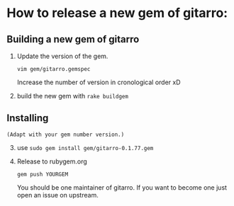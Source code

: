 # How to release a new gem of gitarro:

## Building a new gem of gitarro

1. Update the version of the gem.

   `vim gem/gitarro.gemspec`

   Increase the number of version in cronological order xD

2. build the new gem with
   `rake buildgem`

## Installing

    (Adapt with your gem number version.)

3. use `sudo gem install gem/gitarro-0.1.77.gem`

4. Release to rubygem.org

   `gem push YOURGEM`

   You should be one maintainer of gitarro. If you want to become one just open an issue on upstream.
